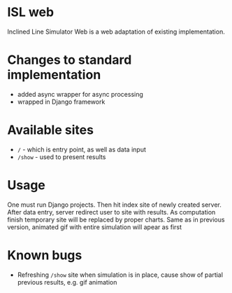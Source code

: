 # ISL web
Inclined Line Simulator Web is a web adaptation of existing implementation.

# Changes to standard implementation
- added async wrapper for async processing
- wrapped in Django framework
    
# Available sites
- `/` - which is entry point, as well as data input
- `/show` - used to present results
    
# Usage
One must run Django projects. Then hit index site of newly created server.
After data entry, server redirect user to site with results. As computation 
finish temporary site will be replaced by proper charts. Same as in previous
version, animated gif with entire simulation will apear as first
    
# Known bugs
- Refreshing `/show` site when simulation is in place, cause show of partial
previous results, e.g. gif animation 

